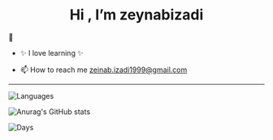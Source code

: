 <div align="center">
 
 # Hi , I’m zeynabizadi
 
</div>
                                                                            
🌱 
- ✨ I love learning ✨

- 📫 How to reach me  zeinab.izadi1999@gmail.com


---

![Languages](https://github-readme-stats.vercel.app/api/top-langs/?username=Zeynabizadi&layout=compact&hide=html,php&theme=radical)


![Anurag's GitHub stats](https://github-readme-stats.vercel.app/api?username=Zeynabizadi&show_icons=true&theme=radical)



![Days](https://github-readme-streak-stats.herokuapp.com/?user=zeynabizadi&theme=radical)
